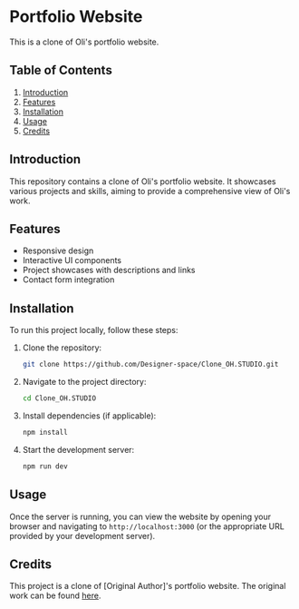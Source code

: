 # Portfolio Website

This is a clone of  Oli's portfolio website.

## Table of Contents

1. [Introduction](#introduction)
2. [Features](#features)
3. [Installation](#installation)
4. [Usage](#usage)
5. [Credits](#credits)

## Introduction

This repository contains a clone of  Oli's portfolio website. It showcases various projects and skills, aiming to provide a comprehensive view of  Oli's work.

## Features

- Responsive design
- Interactive UI components
- Project showcases with descriptions and links
- Contact form integration

## Installation

To run this project locally, follow these steps:

1. Clone the repository:
    ```bash
    git clone https://github.com/Designer-space/Clone_OH.STUDIO.git
    ```
2. Navigate to the project directory:
    ```bash
    cd Clone_OH.STUDIO
    ```
3. Install dependencies (if applicable):
    ```bash
    npm install
    ```
4. Start the development server:
    ```bash
    npm run dev
    ```

## Usage

Once the server is running, you can view the website by opening your browser and navigating to `http://localhost:3000` (or the appropriate URL provided by your development server).

## Credits

This project is a clone of [Original Author]'s portfolio website. The original work can be found [here](https://oh.studio/).
